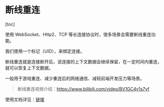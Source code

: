 # 断线重连

[toc]

使用 WebSocket、Http2、TCP 等长连接协议时，很多场景会需要断线重连功能。

我们使用一个标记（UID），来绑定连接。

断线重连就是连接断开后，该连接的上下文数据会继续保留，在一定时间内重连，就可以恢复上下文数据。

一般用于游戏重连、减少重连后的网络通信、减轻前端开发压力等场景。

> 断线重连视频介绍：<https://www.bilibili.com/video/BV1GC4y1s7yf>

使用文档详见：[链接](/v3.0/components/websocketServer/session.html)
